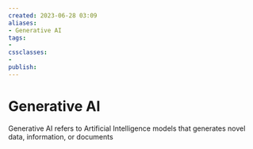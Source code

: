 ```yaml
---
created: 2023-06-28 03:09
aliases: 
- Generative AI
tags:
- 
cssclasses:
- 
publish:
---
```


<!--
tags:
-->

<!--internal
parent:: [[]]
child:: [[]]
related:: [[]]
-->

<!--external

- []()
-->

# Generative AI

Generative AI refers to Artificial Intelligence models that generates novel data, information, or documents
